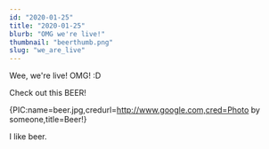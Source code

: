 ```yaml
---
id: "2020-01-25"
title: "2020-01-25"
blurb: "OMG we're live!"
thumbnail: "beerthumb.png"
slug: "we_are_live"
---
```


Wee, we're live! OMG! :D

Check out this BEER!

{PIC:name=beer.jpg,credurl=http://www.google.com,cred=Photo by someone,title=Beer!}

I like beer.
